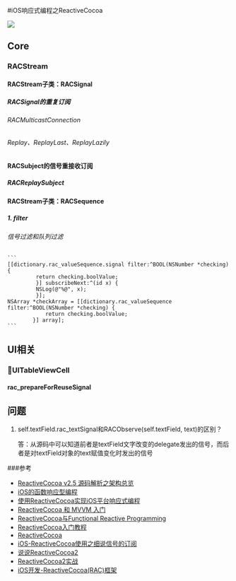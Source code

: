 #iOS响应式编程之ReactiveCocoa

![](http://limboy.me/image/FRP_ReactiveCocoa_large.png)

## Core 
### RACStream

#### RACStream子类：RACSignal
##### RACSignal的重复订阅

###### RACMulticastConnection

###### Replay、ReplayLast、ReplayLazily

#### RACSubject的信号重接收订阅

##### RACReplaySubject

#### RACStream子类：RACSequence

##### 1. filter

###### 信号过滤和队列过滤
	```	
	[[dictionary.rac_valueSequence.signal filter:^BOOL(NSNumber *checking) {
             return checking.boolValue;
             }] subscribeNext:^(id x) {
             NSLog(@"%@", x);
             }];
	NSArray *checkArray = [[dictionary.rac_valueSequence filter:^BOOL(NSNumber *checking) {
                return checking.boolValue;
            }] array];
    ```    

## UI相关

### UITableViewCell
#### rac_prepareForReuseSignal

## 问题
1. self.textField.rac_textSignal和RACObserve(self.textField, text)的区别？
	
	答：从源码中可以知道前者是textField文字改变的delegate发出的信号，而后者是对textField对象的text赋值变化时发出的信号

###参考
* [ReactiveCocoa v2.5 源码解析之架构总览](http://blog.leichunfeng.com/blog/2015/12/25/reactivecocoa-v2-dot-5-yuan-ma-jie-xi-zhi-jia-gou-zong-lan/)
* [iOS的函数响应型编程](https://kevinhm.gitbooks.io/functionalreactiveprogrammingonios/content/)
* [使用ReactiveCocoa实现iOS平台响应式编程](http://www.itiger.me/?p=38)
* [ReactiveCocoa 和 MVVM 入门](http://yulingtianxia.com/blog/2015/05/21/ReactiveCocoa-and-MVVM-an-Introduction/)
* [ReactiveCocoa与Functional Reactive Programming](http://limboy.me/ios/2013/06/19/frp-reactivecocoa.html)
* [ReactiveCocoa入门教程](http://www.cocoachina.com/ios/20150123/10994.html)
* [ReactiveCocoa](http://www.ios122.com/2015/10/reactivecocoa/)
* [iOS-ReactiveCocoa使用之细说信号的订阅](http://tangent.gift/2016/04/10/iOS-ReactiveCocoa使用之细说信号的订阅/)
* [说说ReactiveCocoa2](http://limboy.me/ios/2013/12/27/reactivecocoa-2.html)
* [ReactiveCocoa2实战](http://limboy.me/ios/2014/06/06/deep-into-reactivecocoa2.html)
* [iOS开发-ReactiveCocoa(RAC)框架](http://yimouleng.com/2015/12/20/ios-ReactiveCocoa/)